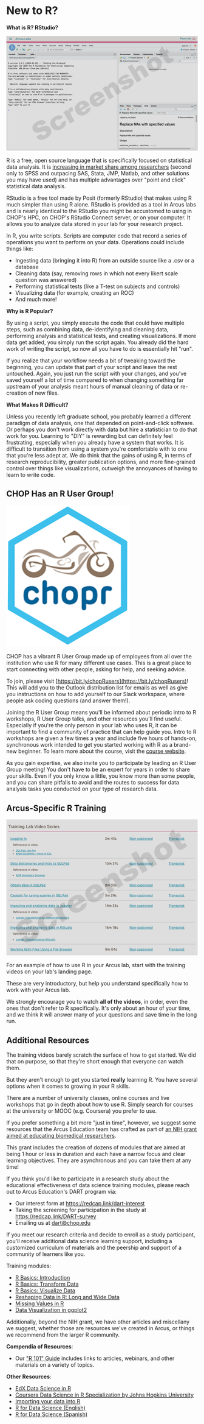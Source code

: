 <!--
link:  https://chop-dbhi-arcus-education-website-assets.s3.amazonaws.com/css/styles.css

script: https://kit.fontawesome.com/83b2343bd4.js

Title: New to R?
-->

# New to R?

**What is R?  RStudio?**

![](media/rstudio.png)<!-- style = "border: 1px solid rgb(var(--color-highlight)); max-width: 600px; float: left; margin-right: 2rem; margin-bottom: 2rem;"-->

R is a free, open source language that is specifically focused on statistical data analysis.  It is [increasing in market share among researchers](https://r4stats.com/articles/popularity/) (second only to SPSS and outpacing SAS, Stata, JMP, Matlab, and other solutions you may have used) and has multiple advantages over "point and click" statistical data analysis.

RStudio is a free tool made by Posit (formerly RStudio) that makes using R much simpler than using R alone.  RStudio is provided as a tool in Arcus labs and is nearly identical to the RStudio you might be accustomed to using in CHOP's HPC, on CHOP's RStudio Connect server, or on your computer.  It allows you to analyze data stored in your lab for your research project.

In R, you write scripts.  Scripts are computer code that record a series of operations you want to perform on your data.  Operations could include things like:

* Ingesting data (bringing it into R) from an outside source like a .csv or a database
* Cleaning data (say, removing rows in which not every likert scale question was answered)
* Performing statistical tests (like a T-test on subjects and controls)
* Visualizing data (for example, creating an ROC)
* And much more!

**Why is R Popular?**

By using a script, you simply execute the code that could have multiple steps, such as combining data, de-identifying and cleaning data, performing analysis and statistical tests, and creating visualizations. If more data get added, you simply run the script again. You already did the hard work of writing the script, so now all you have to do is essentially hit "run".

If you realize that your workflow needs a bit of tweaking toward the beginning, you can update that part of your script and leave the rest untouched. Again, you just run the script with your changes, and you've saved yourself a lot of time compared to when changing something far upstream of your analysis meant hours of manual cleaning of data or re-creation of new files.

**What Makes R Difficult?**

Unless you recently left graduate school, you probably learned a different paradigm of data analysis, one that depended on point-and-click software.  Or perhaps you don't work directly with data but hire a statistician to do that work for you.  Learning to "DIY" is rewarding but can definitely feel frustrating, especially when you already have a system that works.  It is difficult to transition from using a system you're comfortable with to one that you're less adept at.  We do think that the gains of using R, in terms of research reproducibility, greater publication options, and more fine-grained control over things like visualizations, outweigh the annoyances of having to learn to write code.

## CHOP Has an R User Group!

![](media/chopr_hex.png)<!-- style = "border: 1px solid rgb(var(--color-highlight)); max-width: 200px; float: left; margin-right: 2rem; margin-bottom: 2rem;"-->

CHOP has a vibrant R User Group made up of employees from all over the institution who use R for many different use cases.  This is a great place to start connecting with other people, asking for help, and seeking advice.

To join, please visit [https://bit.ly/chopRusers](https://bit.ly/chopRusers)!  This will add you to the Outlook distribution list for emails as well as give you instructions on how to add yourself to our Slack workspace, where people ask coding questions (and answer them!).

Joining the R User Group means you'll be informed about periodic intro to R workshops, R User Group talks, and other resources you'll find useful.  Especially if you're the only person in your lab who uses R, it can be important to find a community of practice that can help guide you.  Intro to R workshops are given a few times a year and include five hours of hands-on, synchronous work intended to get you started working with R as a brand-new beginner.  To learn more about the course, visit the [course website](https://arcus.github.io/intro-to-r-for-clinicians-chop/).

As you gain expertise, we also invite you to participate by leading an R User Group meeting!  You don't have to be an expert for years in order to share your skills.  Even if you only know a little, you know more than some people, and you can share pitfalls to avoid and the routes to success for data analysis tasks you conducted on your type of research data.

## Arcus-Specific R Training

![](media/training_videos.png)<!-- style = "border: 1px solid rgb(var(--color-highlight)); max-width: 600px; float: left; margin-right: 2rem; margin-bottom: 2rem;"-->

For an example of how to use R in your Arcus lab, start with the training videos on your lab's landing page.

These are very introductory, but help you understand specifically how to work with your Arcus lab.  

We strongly encourage you to watch **all of the videos**, in order, even the ones that don't refer to R specifically.  It's only about an hour of your time, and we think it will answer many of your questions and save time in the long run.

## Additional Resources

The training videos barely scratch the surface of how to get started.  We did that on purpose, so that they're short enough that everyone can watch them.

But they aren't enough to get you started **really** learning R.  You have several options when it comes to growing in your R skills.

There are a number of university classes, online courses and live workshops that go in depth about how to use R.  Simply search for courses at the university or MOOC (e.g. Coursera) you prefer to use.

If you prefer something a bit more "just in time", however, we suggest some resources that the Arcus Education team has crafted as part of [an NIH grant aimed at educating biomedical researchers](https://www.research.chop.edu/announcements/dbhi-and-drexel-collaborate-to-advance-biomedical-data-science-education).

This grant includes the creation of dozens of modules that are aimed at being 1 hour or less in duration and each have a narrow focus and clear learning objectives.  They are asynchronous and you can take them at any time!

<div class = "cool-fact">

If you think you'd like to participate in a research study about the educational effectiveness of data science training modules, please reach out to Arcus Education's DART program via:

* Our interest form at https://redcap.link/dart-interest
* Taking the screening for participation in the study at https://redcap.link/DART-survey
* Emailing us at dart@chop.edu

If you meet our research criteria and decide to enroll as a study participant, you'll receive additional data science learning support, including a customized curriculum of materials and the peership and support of a community of learners like you. 

</div>

Training modules:

* [R Basics: Introduction](https://liascript.github.io/course/?https://raw.githubusercontent.com/arcus/education_modules/main/r_basics_introduction/r_basics_introduction.md)
* [R Basics: Transform Data](https://liascript.github.io/course/?https://raw.githubusercontent.com/arcus/education_modules/main/r_basics_transform_data/r_basics_transform_data.md)
* [R Basics: Visualize Data](https://liascript.github.io/course/?https://raw.githubusercontent.com/arcus/education_modules/main/r_basics_visualize_data/r_basics_visualize_data.md)
* [Reshaping Data in R: Long and Wide Data](https://liascript.github.io/course/?https://raw.githubusercontent.com/arcus/education_modules/main/r_reshape_long_wide/r_reshape_long_wide.md)
* [Missing Values in R](https://liascript.github.io/course/?https://raw.githubusercontent.com/arcus/education_modules/main/r_missing_values/r_missing_values.md)
* [Data Visualization in ggplot2](https://liascript.github.io/course/?https://raw.githubusercontent.com/arcus/education_modules/main/data_visualization_in_ggplot2/data_visualization_ggplot2.md)

Additionally, beyond the NIH grant, we have other articles and miscellany we suggest, whether those are resources we've created in Arcus, or things we recommend from the larger R community.

**Compendia of Resources**:

* Our ["R 101" Guide](https://education.arcus.chop.edu/guides/r-101/) includes links to articles, webinars, and other materials on a variety of topics.

**Other Resources**:

* [EdX Data Science in R](https://www.edx.org/course/data-science-r-basics)
* [Coursera Data Science in R Specialization by Johns Hopkins University](https://www.coursera.org/specializations/jhu-data-science)
* [Importing your data into R](https://bookdown.org/pdr_higgins/rmrwr/importing-your-data-into-r.html)
* [R for Data Science (English)](https://r4ds.had.co.nz/)
* [R for Data Science (Spanish)](https://es.r4ds.hadley.nz/)
